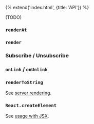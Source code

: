 {% extend('index.html', {title: 'API'}) %}

(TODO)

### `renderAt`

### `render`

### Subscribe / Unsubscribe

### `onLink` / `onUnlink`

### `renderToString`

See [server rendering](server/).

### `React.createElement`

See [usage with JSX](jsx/).
